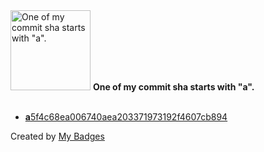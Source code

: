 <img src="https://my-badges.github.io/my-badges/a-commit.png" alt="One of my commit sha starts with &quot;a&quot;." title="One of my commit sha starts with &quot;a&quot;." width="128">
<strong>One of my commit sha starts with &quot;a&quot;.</strong>
<br><br>

- <a href="https://github.com/yeskunall/yeskunall/commit/a5f4c68ea006740aea203371973192f4607cb894"><strong>a</strong>5f4c68ea006740aea203371973192f4607cb894</a>


Created by <a href="https://github.com/my-badges/my-badges">My Badges</a>